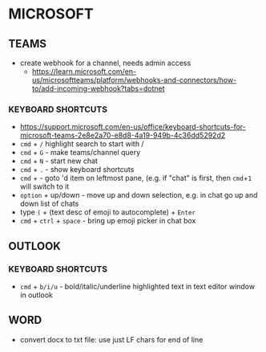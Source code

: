 # MICROSOFT

## TEAMS
- create webhook for a channel, needs admin access
    - https://learn.microsoft.com/en-us/microsoftteams/platform/webhooks-and-connectors/how-to/add-incoming-webhook?tabs=dotnet

### KEYBOARD SHORTCUTS
- https://support.microsoft.com/en-us/office/keyboard-shortcuts-for-microsoft-teams-2e8e2a70-e8d8-4a19-949b-4c36dd5292d2
- `cmd` + `/` highlight search to start with /
- `cmd` + `G` - make teams/channel query
- `cmd` + `N` - start new chat
- `cmd` + `.` - show keyboard shortcuts
- `cmd` + <number> - goto <number>'d item on leftmost pane, (e.g. if "chat" is first, then `cmd`+`1` will switch to it
- `option` + up/down - move up and down selection, e.g. in chat go up and down list of chats
- type `(` + (text desc of emoji to autocomplete) + `Enter`
- `cmd` + `ctrl` + `space` - bring up emoji picker in chat box

## OUTLOOK
### KEYBOARD SHORTCUTS
- `cmd` + `b/i/u` - bold/italic/underline highlighted text in text editor window in outlook

## WORD
- convert docx to txt file: use just LF chars for end of line

